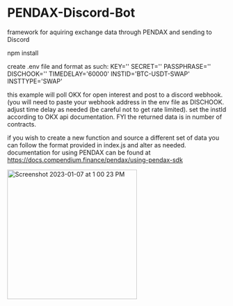 # PENDAX-Discord-Bot
framework for aquiring exchange data through PENDAX and sending to Discord

npm install

create .env file and format as such:
KEY=''
SECRET=''
PASSPHRASE=''
DISCHOOK=''
TIMEDELAY='60000'
INSTID='BTC-USDT-SWAP'
INSTTYPE='SWAP'

this example will poll OKX for open interest and post to a discord webhook. (you will need to paste your webhook address in the env file as DISCHOOK.
adjust time delay as needed (be careful not to get rate limited).
set the instId according to OKX api documentation.
FYI the returned data is in number of contracts.

if you wish to create a new function and source a different set of data you can follow the format provided in index.js and alter as needed.
documentation for using PENDAX can be found at https://docs.compendium.finance/pendax/using-pendax-sdk


<img width="298" alt="Screenshot 2023-01-07 at 1 00 23 PM" src="https://user-images.githubusercontent.com/81376325/211164229-6ad677fc-5f59-40e5-8a74-d4d833b5f5bb.png">
